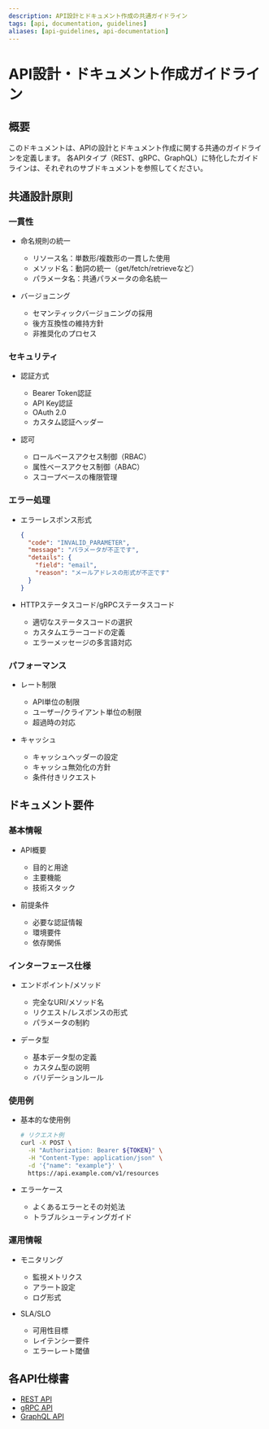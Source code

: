 ```yaml
---
description: API設計とドキュメント作成の共通ガイドライン
tags: [api, documentation, guidelines]
aliases: [api-guidelines, api-documentation]
---
```


# API設計・ドキュメント作成ガイドライン

## 概要

このドキュメントは、APIの設計とドキュメント作成に関する共通のガイドラインを定義します。
各APIタイプ（REST、gRPC、GraphQL）に特化したガイドラインは、それぞれのサブドキュメントを参照してください。

## 共通設計原則

### 一貫性

- 命名規則の統一
  - リソース名：単数形/複数形の一貫した使用
  - メソッド名：動詞の統一（get/fetch/retrieveなど）
  - パラメータ名：共通パラメータの命名統一

- バージョニング
  - セマンティックバージョニングの採用
  - 後方互換性の維持方針
  - 非推奨化のプロセス

### セキュリティ

- 認証方式
  - Bearer Token認証
  - API Key認証
  - OAuth 2.0
  - カスタム認証ヘッダー

- 認可
  - ロールベースアクセス制御（RBAC）
  - 属性ベースアクセス制御（ABAC）
  - スコープベースの権限管理

### エラー処理

- エラーレスポンス形式
  ```json
  {
    "code": "INVALID_PARAMETER",
    "message": "パラメータが不正です",
    "details": {
      "field": "email",
      "reason": "メールアドレスの形式が不正です"
    }
  }
  ```

- HTTPステータスコード/gRPCステータスコード
  - 適切なステータスコードの選択
  - カスタムエラーコードの定義
  - エラーメッセージの多言語対応

### パフォーマンス

- レート制限
  - API単位の制限
  - ユーザー/クライアント単位の制限
  - 超過時の対応

- キャッシュ
  - キャッシュヘッダーの設定
  - キャッシュ無効化の方針
  - 条件付きリクエスト

## ドキュメント要件

### 基本情報

- API概要
  - 目的と用途
  - 主要機能
  - 技術スタック

- 前提条件
  - 必要な認証情報
  - 環境要件
  - 依存関係

### インターフェース仕様

- エンドポイント/メソッド
  - 完全なURI/メソッド名
  - リクエスト/レスポンスの形式
  - パラメータの制約

- データ型
  - 基本データ型の定義
  - カスタム型の説明
  - バリデーションルール

### 使用例

- 基本的な使用例
  ```bash
  # リクエスト例
  curl -X POST \
    -H "Authorization: Bearer ${TOKEN}" \
    -H "Content-Type: application/json" \
    -d '{"name": "example"}' \
    https://api.example.com/v1/resources
  ```

- エラーケース
  - よくあるエラーとその対処法
  - トラブルシューティングガイド

### 運用情報

- モニタリング
  - 監視メトリクス
  - アラート設定
  - ログ形式

- SLA/SLO
  - 可用性目標
  - レイテンシー要件
  - エラーレート閾値

## 各API仕様書

- [REST API](api/rest.md)
- [gRPC API](api/grpc.md)
- [GraphQL API](api/graphql.md) 